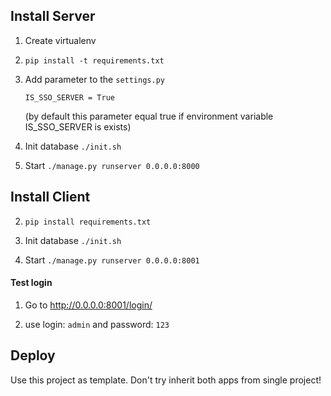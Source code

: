 ## Install Server

1. Create virtualenv

2. `pip install -t requirements.txt`

3. Add parameter to the `settings.py`
    
    `IS_SSO_SERVER = True`
    
    (by default this parameter equal true if environment variable IS_SSO_SERVER is exists)

3. Init database `./init.sh`

4. Start `./manage.py runserver 0.0.0.0:8000`


## Install Client

2. `pip install requirements.txt`

3. Init database `./init.sh`

4. Start `./manage.py runserver 0.0.0.0:8001`


#### Test login

1. Go to http://0.0.0.0:8001/login/

2. use login: `admin` and password: `123`

## Deploy

Use this project as template. Don't try inherit both apps from single project!